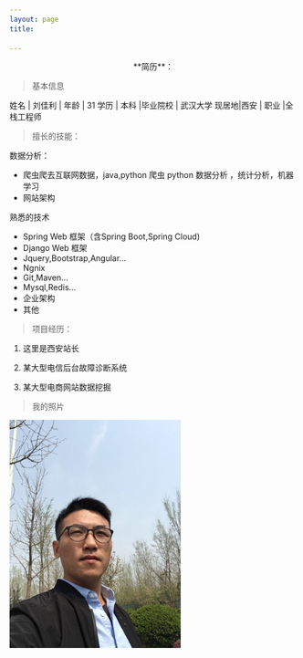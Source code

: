 ```yaml
---
layout: page
title: 

---
```


<center> **简历**：</center>

> 基本信息

姓名 | 刘佳利   | 年龄    | 31
学历 | 本科     |毕业院校 | 武汉大学
现居地|西安     |   职业  |全栈工程师 

> 擅长的技能：

数据分析：

- 爬虫爬去互联网数据，java,python 爬虫
	 python 数据分析	，统计分析，机器学习
- 网站架构

熟悉的技术
- Spring Web 框架（含Spring Boot,Spring Cloud)
- Django Web 框架
- Jquery,Bootstrap,Angular...
- Ngnix
- Git,Maven...
- Mysql,Redis...
- 企业架构
- 其他

> 项目经历：

 1. 这里是西安站长

 2. 某大型电信后台故障诊断系统

 2. 某大型电商网站数据挖掘



> 我的照片 

<div style="width:300px;"><img src='img/me/me.jpeg?imageMogr2/auto-orient' />
</div>